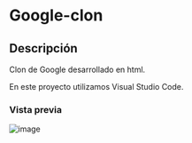 # Google-clon
## Descripción
Clon de Google desarrollado en html.

En este proyecto utilizamos Visual Studio Code.

### Vista previa
![image](https://github.com/Estefy464621/Google-clon/assets/153166139/3c21730c-cd5a-4e85-8d25-060b45af705e)
